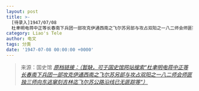 ```yaml
---
layout: post
title: >-
  [待录入]1947/07/08
  杜聿明电蒋中正等长春南下兵团一部攻克伊通西南之飞尔苏另部与攻占双阳之一八二师会师匪独三师向东逃窜刻吉林迄飞尔苏公路沿线已无匪踪等
category: Liao's Tele
author: 电文
tags: 分类
date: '1947-07-08 00:00:00 +0000'
---
```



> 来源：国史馆 [*原档链接：（暂缺，可于国史馆网站搜索“杜聿明电蒋中正等长春南下兵团一部攻克伊通西南之飞尔苏另部与攻占双阳之一八二师会师匪独三师向东逃窜刻吉林迄飞尔苏公路沿线已无匪踪等“）*]()
